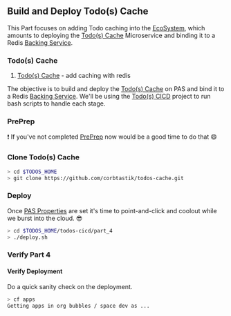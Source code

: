 ## Build and Deploy Todo(s) Cache  

This Part focuses on adding Todo caching into the [EcoSystem](/README.md), which amounts to deploying the [Todo(s) Cache](https://github.com/corbtastik/todos-cache) Microservice and binding it to a Redis [Backing Service](https://12factor.net/backing-services).

### Todo(s) Cache

1. [Todo(s) Cache](https://github.com/corbtastik/todos-cache) - add caching with redis  

The objective is to build and deploy the [Todo(s) Cache](#todos-cache) on PAS and bind it to a Redis [Backing Service](https://12factor.net/backing-services).  We'll be using the [Todo(s) CICD](https://github.com/corbtastik/todos-cicd) project to run bash scripts to handle each stage.

### PrePrep

:heavy_exclamation_mark: If you've not completed [PrePrep](https://github.com/corbtastik/todos-ecosystem/blob/master/PREPREP.md) now would be a good time to do that :smile:

### Clone Todo(s) Cache  

```bash
> cd $TODOS_HOME
> git clone https://github.com/corbtastik/todos-cache.git
```

### Deploy  

Once [PAS Properties](/PREPREP.md#pas-properties) are set it's time to point-and-click and coolout while we burst into the cloud. :sunglasses:

```bash
> cd $TODOS_HOME/todos-cicd/part_4
> ./deploy.sh
```

### Verify Part 4

#### Verify Deployment  

Do a quick sanity check on the deployment.

```bash
> cf apps
Getting apps in org bubbles / space dev as ...

```
